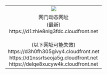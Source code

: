 ﻿<table>
  <tr></tr>
  <tr><td colspan=2 align=center><img src="https://d1zhle8nlg3fdc.cloudfront.net/Up/oGate.jpg" /></td></tr>
  <tr><td colspan=2 align=center>网门动态网址<br/>(最新)
<br>https://d1zhle8nlg3fdc.cloudfront.net
<br/><br/>(以下网址可能失效)
<br>https://d3h0fh305givy4.cloudfront.net
<br>https://d1nssrtseoja5g.cloudfront.net
<br>https://delqe8xucyw4k.cloudfront.net
    </td>
  </tr>
</table>
